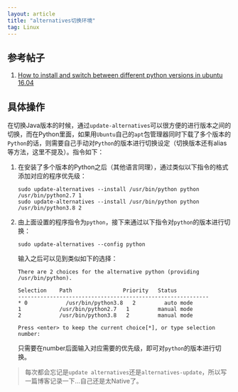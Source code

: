 ```yaml
---
layout: article
title: "alternatives切换环境"
tag: Linux
---
```


## 参考帖子

1. [How to install and switch between different python versions in ubuntu 16.04](https://medium.com/analytics-vidhya/how-to-install-and-switch-between-different-python-versions-in-ubuntu-16-04-dc1726796b9b)

## 具体操作

在切换Java版本的时候，通过`update-alternatives`可以很方便的进行版本之间的切换，而在Python里面，如果用`Ubuntu`自己的`apt`包管理器同时下载了多个版本的`Python`的话，则需要自己手动对`Python`的版本进行切换设定（切换版本还有alias等方法，这里不提及）。指令如下：

1. 在安装了多个版本的Python之后（其他语言同理），通过类似以下指令的格式添加对应的程序优先级：

    ```shell
    sudo update-alternatives --install /usr/bin/python python /usr/bin/python2.7 1
    sudo update-alternatives --install /usr/bin/python python /usr/bin/python3.8 2
    ```

2. 由上面设置的程序指令为`python`，接下来通过以下指令对`python`的版本进行切换：

    ```shell
    sudo update-alternatives --config python
    ```

    输入之后可以见到类似如下的选择：

    ```shell
    There are 2 choices for the alternative python (providing /usr/bin/python).

    Selection    Path                Priority   Status
    ------------------------------------------------------------
    * 0            /usr/bin/python3.8   2         auto mode
    1            /usr/bin/python2.7   1         manual mode
    2            /usr/bin/python3.8   2         manual mode

    Press <enter> to keep the current choice[*], or type selection number:
    ```

    只需要在number后面输入对应需要的优先级，即可对`python`的版本进行切换。

> 每次都会忘记是`update alternatives`还是`alternatives-update`，所以写一篇博客记录一下...自己还是太Native了。
